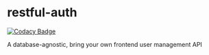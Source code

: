 # restful-auth

[![Codacy Badge](https://api.codacy.com/project/badge/Grade/7aecd580daa045e097fdc56b671384eb)](https://app.codacy.com/gh/Mihai925/restful-auth?utm_source=github.com&utm_medium=referral&utm_content=Mihai925/restful-auth&utm_campaign=Badge_Grade_Settings)

A database-agnostic, bring your own frontend user management API
